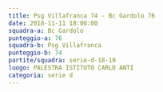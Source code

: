 ```yaml
---
title: Psg Villafranca 74 - Bc Gardolo 76
date: 2018-11-11 18:00:00
squadra-a: Bc Gardolo
punteggio-a: 76
squadra-b: Psg Villafranca
punteggio-b: 74
partite/squadra: serie-d-18-19
luogo: PALESTRA ISTITUTO CARLO ANTI
categoria: serie d
---
```

